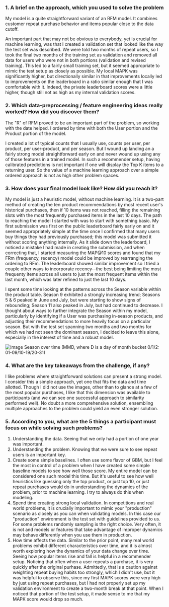 ### 1. A brief on the approach, which you used to solve the problem
My model is a quite straightforward variant of an RFM model. 
It combines customer repeat purchase behavior and items popular close to the data cutoff.

An important part that may not be obvious to everybody, yet is crucial for machine learning, was that I created a validation set that looked like the way the test set was described. 
We were told two months of repeat users, so I took the final two months of the training set as validation and removed all data for users who were not in both portions (validation and revised training). 
This led to a fairly small training set, but it seemed appropriate to mimic the test setup as closely as possible. My local MAPK was significantly higher, but directionally similar in that improvements locally led to improvements on the leaderboard in a ratio similar enough that I was comfortable with it. Indeed, the private leaderboard scores were a little higher, though still not as high as my internal validation scores.

### 2. Which data-preprocessing / feature engineering ideas really worked? How did you discover them?
The "R" of RFM proved to be an important part of the problem, so working with the date helped. I ordered by time with both the User portion and the Product portion of the model.

I created a lot of typical counts that I usually use, counts per user, per product, per user-product, and per season. But I wound up landing an a fairly strong model straightforward early on and never wound up using any of those features in a trained model. In such a recommender setup, having calibrated predictions is not important if one will display the Top K items to a returning user. So the value of a machine learning approach over a simple ordered approach is not as high other problem spaces.

### 3. How does your final model look like? How did you reach it?
My model is just a heuristic model, without machine learning. It is a two-part method of creating the ten product recommendations by most recent user's historical purchases, then if 10 items was not reached, filling the remaining slots with the most frequently purchased items in the last 10 days.
The path to reaching the model I started with was to start with something basic. My first submission was first on the public leaderboard fairly early on and it seemed appropriately simple at the time once I confirmed that many users buy things they had previously purchased; this model was submitted it without scoring anything internally. As it slide down the leaderboard, I noticed a mistake I had made in creating the submission, and when correcting that, I started measuring the MAP@10 scores and found that my FRm (frequency, recency) model could be improved by rearranging the ordering to RFm. The leaderboard showed similar improvement so I tried a couple other ways to incorporate recency--the best being limiting the most frequenty items across all users to just the most frequent items within the last month, which was later refined to just the last 10 days.

I spent some time looking at the patterns across the Season variable within the product table. Season 9 exhibited a strongly increasing trend; Seasons 5 & 6 peaked in June and July, but were starting to show signs of rebounding; Season 11 also peaked in July, but had continued to decrease. I thought about ways to further integrate the Season within my model, particularly by identifying if a User was purchasing in-season products, and adjusting their recommendations to more heavily focus on a particular season. But with the test set spanning two months and two months for which we had not seen the dominant season, I decided to leave this alone, especially in the interest of time and a robust model.

![image](https://user-images.githubusercontent.com/2976822/51584881-d5ab1000-1e9c-11e9-8603-a2ec47bacd94.png)
Season over time (MMD, where D is a day of month bucket 0/1/2: 01-09/10-19/20-31)

### 4. What are the key takeaways from the challenge, if any?
I like problems where straightforward solutions can present a strong model. I consider this a simple approach, yet one that fits the data and time allotted. Though I did not use the images, other than to glance at a few of the most popular purchases, I like that this dimension was available to participants (and we can see one successful approach to similarity performed well). No doubt a more comprehensive solution, ensembling multiple approaches to the problem could yield an even stronger solution.

### 5. According to you, what are the 5 things a participant must focus on while solving such problems?
1. Understanding the data. Seeing that we only had a portion of one year was important.
2. Understanding the problem. Knowing that we were sure to see repeat users is an important key.
3. Create some simple baselines. I often use some flavor of GBM, but I feel the most in control of a problem when I have created some simple baseline models to see how well those score. My entire model can be considered one such model this time. But it's useful to see how well heuristics like guessing only the top product, or just top 10, or just repeat purchases would do in understanding the dynamics of the problem, prior to machine learning. I try to always do this when modeling.
4. Spend time creating strong local validation. In competitions and real world problems, it is crucially important to mimic your "production" scenario as closely as you can when validating models. In this case our "production" environment is the test set with guidelines provided to us. For some problems randomly sampling is the right choice. Very often, it is not and models or features that take advantage of improper dynamics may behave differently when you use them in production.
5. How time affects the data. Similar to the prior point, many real world problems exhibit different characteristics over time, and it is almost worth exploring how the dynamics of your data change over time. Seeing how popular items rise and fall is helpful in a recommender setup. Noticing that often when a user repeats a purchase, it is very quickly after the original purhase. Admittedly, that is a caution against weighting repeat buying habits too strongly, which I didn't use, but it was helpful to observe this, since my first MAPK scores were very high by just using repeat purchases, but I had not properly set up my validation environment to create a two-month break at that point. When I noticed that portion of the test setup, it made sense to me that my MAPK score would drop so much.
